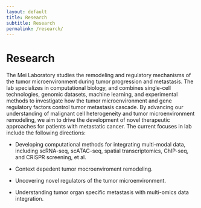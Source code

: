 ```yaml
---
layout: default
title: Research
subtitle: Research
permalink: /research/
---
```

# Research

The Mei Laboratory studies the remodeling and regulatory mechanisms of the tumor microenvironment during tumor progression and metastasis. The lab specializes in computational biology, and combines single-cell technologies, genomic datasets, machine learning, and experimental methods to investigate how the tumor microenvironment and gene regulatory factors control tumor metastasis cascade. By advancing our understanding of malignant cell heterogeneity and tumor microenvironment remodeling, we aim to drive the development of novel therapeutic approaches for patients with metastatic cancer. The current focuses in lab include the following directions:   

- Developing computational methods for integrating multi-modal data, including scRNA-seq, scATAC-seq, spatial transcriptomics, ChIP-seq, and CRISPR screening, et al.

- Context depedent tumor mocroenviroment remodeling. 
     
- Uncovering novel regulators of the tumor microenvironment.
     
- Understanding tumor organ specific metastasis with multi-omics data integration.
     


